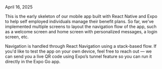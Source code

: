 April 16, 2025

This is the early skeleton of our mobile app built with React Native and Expo to help self employed individuals
manage their benefit plans. So far, we've implemented multiple screens to layout the navigation flow of the app, such as a welcome screen and home screen with personalized messages, a login screen, etc.

Navigation is handled through React Navigation using a stack-based flow. If you'd like to test the app on your own device, feel 
free to reach out — we can send you a live QR code using Expo’s tunnel feature so you can run it directly in the Expo Go app.
